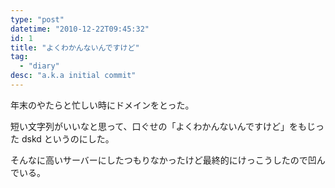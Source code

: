 ```yaml
---
type: "post"
datetime: "2010-12-22T09:45:32"
id: 1
title: "よくわかんないんですけど"
tag:
  - "diary"
desc: "a.k.a initial commit"
---
```


年末のやたらと忙しい時にドメインをとった。

短い文字列がいいなと思って、口ぐせの「よくわかんないんですけど」をもじった dskd というのにした。

そんなに高いサーバーにしたつもりなかったけど最終的にけっこうしたので凹んでいる。

